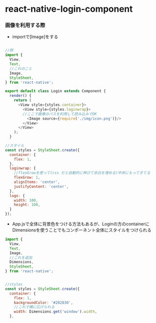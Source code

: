# react-native-login-component
### 画像を利用する際
- importで[Image]をする
```js

//例
import {
  View,
  Text,
  //これのこと
  Image,
  StyleSheet,
} from 'react-native';

export default class Login extends Component {
  render() {
    return (
      <View style={styles.container}>
        <View style={styles.loginwrap}>
        //ここで画像のパスを利用して読み込みでOK
          <Image source={require('./img/icon.png')}/>
        </View>
      </View>
    );
  }
```

```js
//スタイル
const styles = StyleSheet.create({
  container: {
    flex: 1,
  },
  loginwrap: {
    //flexGrowを使って(css だと自動的に伸びて余白を埋める)中央にもってきてる
    flexGrow: 1,
    alignItems: 'center',
    justifyContent: 'center',
  },
  logo: {
    width: 100,
    height: 100,
  }
});
```

- App.jsで全体に背景色をつける方法もあるが、Loginの方のcontainerにDimensionsを使うことでもコンポーネント全体にスタイルをつけられる
```js
import {
  View,
  Text,
  Image,
  //これを追加
  Dimensions,
  StyleSheet,
} from 'react-native';


//styles
const styles = StyleSheet.create({
  container: {
    flex: 1,
    backgroundColor: '#282830',
    //これで横に広げられる
    width: Dimensions.get('window').width,
  },

```
